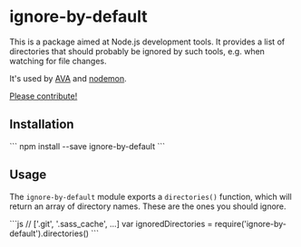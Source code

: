 # ignore-by-default

This is a package aimed at Node.js development tools. It provides a list of
directories that should probably be ignored by such tools, e.g. when watching
for file changes.

It's used by [AVA](https://www.npmjs.com/package/ava) and
[nodemon](https://www.npmjs.com/package/nodemon).

[Please contribute!](./CONTRIBUTING.md)

## Installation

\`\`\`
npm install --save ignore-by-default
\`\`\`

## Usage

The `ignore-by-default` module exports a `directories()` function, which will
return an array of directory names. These are the ones you should ignore.

\`\`\`js
// ['.git', '.sass_cache', …]
var ignoredDirectories = require('ignore-by-default').directories()
\`\`\`
